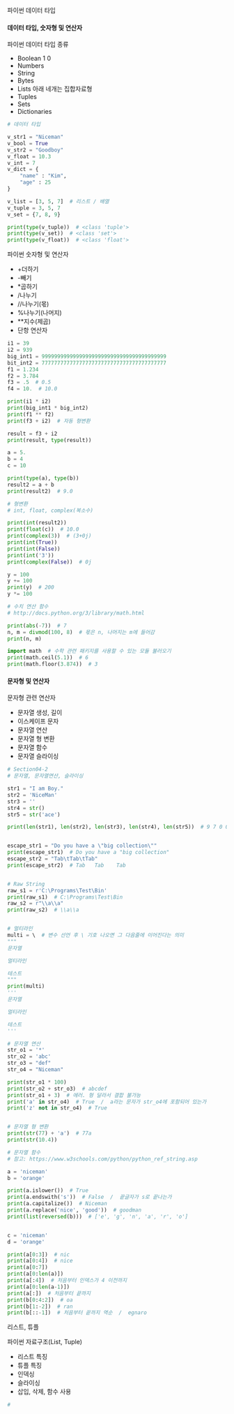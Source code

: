 파이썬 데이터 타입

#### 데이터 타입, 숫자형 및 연산자



파이썬 데이터 타입 종류

* Boolean  1  0
* Numbers
* String
* Bytes
* Lists  아래 네개는 집합자료형
* Tuples
* Sets
* Dictionaries

```python
# 데이터 타입

v_str1 = "Niceman"
v_bool = True
v_str2 = "Goodboy"
v_float = 10.3
v_int = 7
v_dict = {
    "name" : "Kim",
    "age" : 25
}

v_list = [3, 5, 7]  # 리스트 / 배열
v_tuple = 3, 5, 7
v_set = {7, 8, 9}

print(type(v_tuple))  # <class 'tuple'>
print(type(v_set))  # <class 'set'>
print(type(v_float))  # <class 'float'>
```



파이썬 숫자형 및 연산자

* +더하기
* -빼기
* *곱하기
* /나누기
* //나누기(몫)
* %나누기(나머지)
* **지수(제곱)
* 단항 연산자

```python
i1 = 39
i2 = 939
big_int1 = 9999999999999999999999999999999999999999
bit_int2 = 7777777777777777777777777777777777777777
f1 = 1.234
f2 = 3.784
f3 = .5  # 0.5
f4 = 10.  # 10.0

print(i1 * i2)
print(big_int1 * big_int2)
print(f1 ** f2)
print(f3 + i2)  # 자동 형변환

result = f3 + i2
print(result, type(result))

a = 5.
b = 4
c = 10

print(type(a), type(b))
result2 = a + b
print(result2)  # 9.0

# 형변환
# int, float, complex(복소수)

print(int(result2))
print(float(c))  # 10.0
print(complex(3))  # (3+0j)
print(int(True))
print(int(False))
print(int('3'))
print(complex(False))  # 0j

y = 100
y += 100
print(y)  # 200
y *= 100

# 수치 연산 함수
# http://docs.python.org/3/library/math.html

print(abs(-7))  # 7
n, m = divmod(100, 8)  # 몫은 n, 나머지는 m에 들어감
print(n, m)

import math  # 수학 관련 패키지를 사용할 수 있는 모듈 불러오기
print(math.ceil(5.1))  # 6
print(math.floor(3.874))  # 3
```



#### 문자형 및 연산자

문자형 관련 연산자

* 문자열 생성, 길이
* 이스케이프 문자
* 문자열 연산
* 문자열 형 변환
* 문자열 함수
* 문자열 슬라이싱

```python
# Section04-2
# 문자열, 문자열연산, 슬라이싱

str1 = "I am Boy."
str2 = 'NiceMan'
str3 = ''
str4 = str()
str5 = str('ace')

print(len(str1), len(str2), len(str3), len(str4), len(str5))  # 9 7 0 0 3 /  공백도 셈


escape_str1 = "Do you have a \"big collection\""
print(escape_str1)  # Do you have a "big collection"
escape_str2 = "Tab\tTab\tTab"
print(escape_str2)  # Tab	Tab    Tab


# Raw String
raw_s1 = r'C:\Programs\Test\Bin'
print(raw_s1)  # C:\Programs\Test\Bin
raw_s2 = r"\\a\\a"
print(raw_s2)  # \\a\\a


# 멀티라인
multi = \  # 변수 선언 후 \ 기호 나오면 그 다음줄에 이어진다는 의미
"""
문자열 

멀티라인 

테스트 
"""
print(multi)
'''
문자열

멀티라인

테스트
'''

# 문자열 연산
str_o1 = '*'
str_o2 = 'abc'
str_o3 = "def"
str_o4 = "Niceman"

print(str_o1 * 100)
print(str_o2 + str_o3)  # abcdef
print(str_o1 + 3)  # 에러. 형 달라서 결합 불가능
print('a' in str_o4)  # True  /  a라는 문자가 str_o4에 포함되어 있는가
print('z' not in str_o4)  # True


# 문자열 형 변환
print(str(77) + 'a')  # 77a
print(str(10.4))

# 문자열 함수
# 참고: https://www.w3schools.com/python/python_ref_string.asp

a = 'niceman'
b = 'orange'

print(a.islower())  # True
print(a.endswith('s'))  # False  /  끝글자가 s로 끝나는가
print(a.capitalize())  # Niceman
print(a.replace('nice', 'good'))  # goodman
print(list(reversed(b)))  # ['e', 'g', 'n', 'a', 'r', 'o']


c = 'niceman'
d = 'orange'

print(a[0:3])  # nic
print(a[0:4])  # nice
print(a[0:7])
print(a[0:len(a)])
print(a[:4])  # 처음부터 인덱스가 4 이전까지
print(a[0:len(a-1)])
print(a[:])  # 처음부터 끝까지
print(b[0:4:2])  # oa
print(b[1:-2])  # ran
print(b[::-1])  # 처음부터 끝까지 역순  /  egnaro
```



리스트, 튜플

파이썬 자료구조(List, Tuple)

* 리스트 특징
* 튜플 특징
* 인덱싱
* 슬라이싱
* 삽입, 삭제, 함수 사용

```python
# 
```

